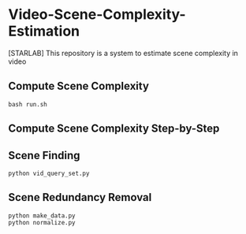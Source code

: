 # Video-Scene-Complexity-Estimation
[STARLAB] This repository is a system to estimate scene complexity in video

## Compute Scene Complexity
```
bash run.sh
```

## Compute Scene Complexity Step-by-Step

## Scene Finding
```
python vid_query_set.py
```

## Scene Redundancy Removal

```
python make_data.py
python normalize.py
```


